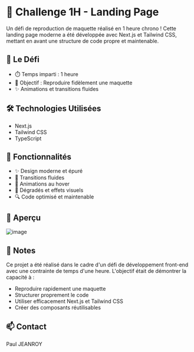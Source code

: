# 🚀 Challenge 1H - Landing Page

Un défi de reproduction de maquette réalisé en 1 heure chrono ! Cette landing page moderne a été développée avec Next.js et Tailwind CSS, mettant en avant une structure de code propre et maintenable.

## 🎯 Le Défi

- ⏱️ Temps imparti : 1 heure 
- 🎨 Objectif : Reproduire fidèlement une maquette 
- ✨ Animations et transitions fluides

## 🛠️ Technologies Utilisées

- Next.js
- Tailwind CSS 
- TypeScript

## 🌟 Fonctionnalités

- ✨ Design moderne et épuré 
- 🔄 Transitions fluides 
- 💫 Animations au hover 
- 🎨 Dégradés et effets visuels 
- 🔍 Code optimisé et maintenable

## 🎨 Aperçu

![image](https://github.com/user-attachments/assets/ce574e96-e045-430c-b82b-cdebfb731ed3)


## 📝 Notes 

Ce projet a été réalisé dans le cadre d'un défi de développement front-end avec une contrainte de temps d'une heure. L'objectif était de démontrer la capacité à :

- Reproduire rapidement une maquette 
- Structurer proprement le code 
- Utiliser efficacement Next.js et Tailwind CSS 
- Créer des composants réutilisables

## 📫 Contact 

Paul JEANROY
